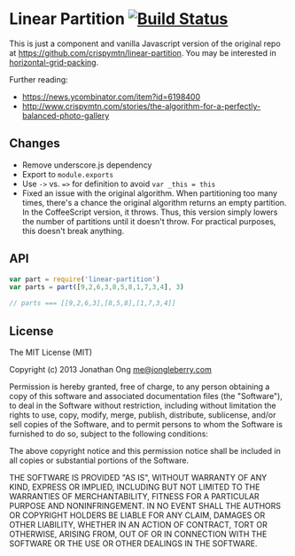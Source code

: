 # Linear Partition [![Build Status](https://travis-ci.org/math-utils/linear-partition.png)](https://travis-ci.org/math-utils/linear-partition)

This is just a component and vanilla Javascript version of the original repo at https://github.com/crispymtn/linear-partition.
You may be interested in [horizontal-grid-packing](https://github.com/jonathanong/horizontal-grid-packing).

Further reading:

- https://news.ycombinator.com/item?id=6198400
- http://www.crispymtn.com/stories/the-algorithm-for-a-perfectly-balanced-photo-gallery

## Changes

- Remove underscore.js dependency
- Export to `module.exports`
- Use `->` vs. `=>` for definition to avoid `var _this = this`
- Fixed an issue with the original algorithm.
  When partitioning too many times, there's a chance the original algorithm returns an empty partition.
  In the CoffeeScript version, it throws.
  Thus, this version simply lowers the number of partitions until it doesn't throw.
  For practical purposes, this doesn't break anything.

## API

```js
var part = require('linear-partition')
var parts = part([9,2,6,3,8,5,8,1,7,3,4], 3)

// parts === [[9,2,6,3],[8,5,8],[1,7,3,4]]
```

## License

The MIT License (MIT)

Copyright (c) 2013 Jonathan Ong me@jongleberry.com

Permission is hereby granted, free of charge, to any person obtaining a copy
of this software and associated documentation files (the "Software"), to deal
in the Software without restriction, including without limitation the rights
to use, copy, modify, merge, publish, distribute, sublicense, and/or sell
copies of the Software, and to permit persons to whom the Software is
furnished to do so, subject to the following conditions:

The above copyright notice and this permission notice shall be included in
all copies or substantial portions of the Software.

THE SOFTWARE IS PROVIDED "AS IS", WITHOUT WARRANTY OF ANY KIND, EXPRESS OR
IMPLIED, INCLUDING BUT NOT LIMITED TO THE WARRANTIES OF MERCHANTABILITY,
FITNESS FOR A PARTICULAR PURPOSE AND NONINFRINGEMENT. IN NO EVENT SHALL THE
AUTHORS OR COPYRIGHT HOLDERS BE LIABLE FOR ANY CLAIM, DAMAGES OR OTHER
LIABILITY, WHETHER IN AN ACTION OF CONTRACT, TORT OR OTHERWISE, ARISING FROM,
OUT OF OR IN CONNECTION WITH THE SOFTWARE OR THE USE OR OTHER DEALINGS IN
THE SOFTWARE.
